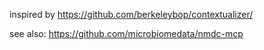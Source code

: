 inspired by https://github.com/berkeleybop/contextualizer/

see also: https://github.com/microbiomedata/nmdc-mcp
